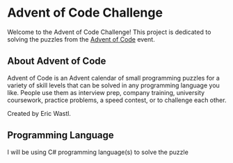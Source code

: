 # Advent of Code Challenge
Welcome to the Advent of Code Challenge! This project is dedicated to solving the puzzles from the [Advent of Code](https://adventofcode.com) event.

## About Advent of Code

Advent of Code is an Advent calendar of small programming puzzles for a variety of skill levels that can be solved in any programming language you like. People use them as interview prep, company training, university coursework, practice problems, a speed contest, or to challenge each other.

Created by Eric Wastl.

## Programming Language

I will be using C# programming language(s) to solve the puzzle
